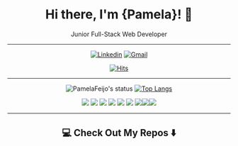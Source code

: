 <div align="center">

# Hi there, I'm {Pamela}! 👋 
Junior Full-Stack Web Developer

</div>

---

<div align="center">
  
[![Linkedin](https://img.shields.io/badge/-LinkedIn-blue?style=flat&logo=Linkedin&logoColor=white)](https://www.linkedin.com/in/pamelafeijo/)
[![Gmail](https://img.shields.io/badge/-Gmail-c14438?style=flat&logo=Gmail&logoColor=white)](mailto:pamelaffeijo@gmail.com)

[![Hits](https://hits.seeyoufarm.com/api/count/incr/badge.svg?url=https%3A%2F%2Fgithub.com%2FPamelaFeijo&count_bg=%233D76C8&title_bg=%23555555&icon=&icon_color=%23E7E7E7&title=visits&edge_flat=false)](https://hits.seeyoufarm.com)
  
  
</div>

<div align="center">
  <!--### **Baixar Curriculo**    :heavy_exclamation_mark: 
  🔽  [Pt-Br.exe](https://drive.google.com/file/d/18iIRAZo_kw4X0bsv9sC-GrovtkVA1wKa/view?usp=sharing) |  [Eng.exe](https://drive.google.com/file/d/1O931vnfxBk7fN6pvAPZaSda4PE742ifq/view?usp=sharing)  🔽 -->
</div>

---
<div align="center">

![PamelaFeijo's status](https://github-readme-stats.vercel.app/api?username=PamelaFeijo&&theme=dark&show_show_icons=true) [![Top Langs](https://github-readme-stats.vercel.app/api/top-langs/?username=PamelaFeijo&langs_count=6&hide=html&theme=dark&layout=compact)](https://github.com/PamelaFeijo/github-readme-stats)

</div>


<div align="center"> <img src="https://img.shields.io/badge/javascript%20-%23323330.svg?&style=for-the-badge&logo=javascript&logoColor=%23F7DF1E"/> <img src="https://img.shields.io/badge/html5%20-%23E34F26.svg?&style=for-the-badge&logo=html5&logoColor=white"/> <img src="https://img.shields.io/badge/css3%20-%231572B6.svg?&style=for-the-badge&logo=css3&logoColor=white"/> <img src="https://img.shields.io/badge/markdown-%23000000.svg?&style=for-the-badge&logo=markdown&logoColor=white"/> 
<img src="https://img.shields.io/badge/react%20-%2320232a.svg?&style=for-the-badge&logo=react&logoColor=%2361DAFB"/> <img src="https://img.shields.io/badge/bootstrap%20-%23563D7C.svg?&style=for-the-badge&logo=bootstrap&logoColor=white"/> <img src="https://img.shields.io/badge/SASS%20-hotpink.svg?&style=for-the-badge&logo=SASS&logoColor=white"/><img src="https://img.shields.io/badge/mysql%20-blue.svg?&style=for-the-badge&logo=mysql&logoColor=blue"/><img src="https://img.shields.io/badge/mysql-%23000000.svg?&style=for-the-badge&logo=mysql&logoColor=white"/> 


---

## <div align="center"> 💻 Check Out My Repos ⬇️ </div>



<!--
**PamelaFeijo/PamelaFeijo** is a ✨ _special_ ✨ repository because its `README.md` (this file) appears on your GitHub profile.

Here are some ideas to get you started:

- 🔭 I’m currently working on ...
- 🌱 I’m currently learning ...
- 👯 I’m looking to collaborate on ...
- 🤔 I’m looking for help with ...
- 💬 Ask me about ...
- 📫 How to reach me: ...
- 😄 Pronouns: ...
- ⚡ Fun fact: ...
-->

